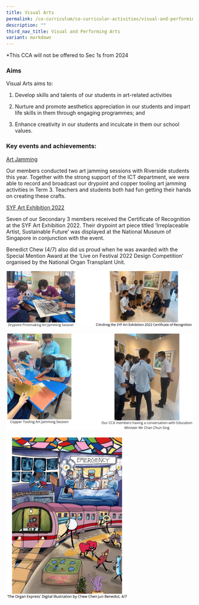 ```yaml
---
title: Visual Arts
permalink: /co-curriculum/co-curricular-activities/visual-and-performing-arts/visual-arts/
description: ""
third_nav_title: Visual and Performing Arts
variant: markdown
---
```

*This CCA will not be offered to Sec 1s from 2024
### Aims

Visual Arts aims to:  

1.  Develop skills and talents of our students in art-related activities
2.  Nurture and promote aesthetics appreciation in our students and impart life skills in them through engaging programmes; and  
    
3.  Enhance creativity in our students and inculcate in them our school values.  
    

### Key events and achievements:

<u>Art Jamming</u>

Our members conducted two art jamming sessions with Riverside students this year. Together with the strong support of the ICT department, we were able to record and broadcast our drypoint and copper tooling art jamming activities in Term 3. Teachers and students both had fun getting their hands on creating these crafts.

<u>SYF Art Exhibition 2022</u>

Seven of our Secondary 3 members received the Certificate of Recognition at the SYF Art Exhibition 2022. Their drypoint art piece titled ‘Irreplaceable Artist, Sustainable Future’ was displayed at the National Museum of Singapore in conjunction with the event.

Benedict Chew (4/7) also did us proud when he was awarded with the Special Mention Award at the ‘Live on Festival 2022 Design Competition’ organised by the National Organ Transplant Unit.

![](/images/arts-1.png)

![](/images/arts-2.png)

<img style="width:65%" src="/images/arts-3.png">